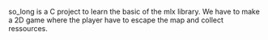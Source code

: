 so_long is a C project to learn the basic of the mlx library.
We have to make a 2D game where the player have to escape the map and collect ressources.
